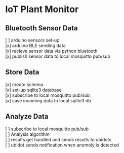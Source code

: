 
# IoT Plant Monitor

## Bluetooth Sensor Data
[ ] arduino sensors set-up  
[x] arduino BLE sending data  
[x] recieve sensor data via python bluetooth  
[x] publish sensor data to local mosquitto pub/sub  

## Store Data
[x] create schema  
[x] set-up sqlite3 database  
[x] subscribe to local mosquitto pub/sub  
[x] save incoming data to local sqlite3 db  

## Analyze Data
[ ] subscribe to local mosquitto pub/sub  
[ ] Analysis algorithm  
[ ] results get handled and sends results to ubidots  
[ ] ubidot sends notification when anomoly is detected  

